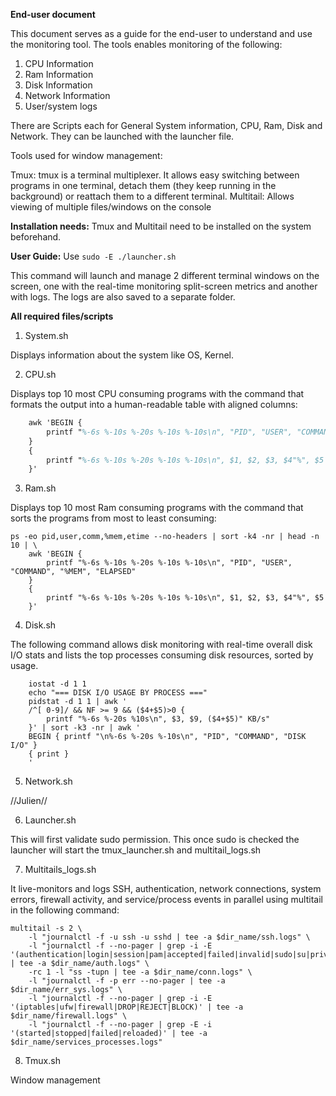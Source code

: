 **End-user document**

This document serves as a guide for the end-user to understand and use the monitoring tool. The tools enables monitoring of the following:

1. CPU Information
2. Ram Information
3. Disk Information
4. Network Information 
5. User/system logs

There are Scripts each for General System information, CPU, Ram, Disk and Network. They can be launched with the launcher file.

Tools used for window management:

Tmux: tmux is a terminal multiplexer. It allows easy switching between programs in one terminal, detach them (they keep running in the background) or reattach them to a different terminal.
Multitail: Allows viewing of multiple files/windows on the console

**Installation needs:**
Tmux and Multitail need to be installed on the system beforehand.

**User Guide:**
Use ```sudo -E ./launcher.sh```

This command will launch and manage 2 different terminal windows on the screen, one with the real-time monitoring split-screen metrics and another with logs. The logs are also saved to a separate folder.

**All required files/scripts**

1. System.sh

Displays information about the system like OS, Kernel.

2. CPU.sh

Displays top 10 most CPU consuming programs with the command that formats the output into a human-readable table with aligned columns:

```ps -eo pid,user,comm,%cpu,etime --no-headers | sort -k4 -nr | head -n 10 | \
    awk 'BEGIN {
        printf "%-6s %-10s %-20s %-10s %-10s\n", "PID", "USER", "COMMAND", "%CPU", "ELAPSED"
    }
    {
        printf "%-6s %-10s %-20s %-10s %-10s\n", $1, $2, $3, $4"%", $5
    }'
```

3. Ram.sh

Displays top 10 most Ram consuming programs with the command that sorts the programs from most to least consuming:

```
ps -eo pid,user,comm,%mem,etime --no-headers | sort -k4 -nr | head -n 10 | \
    awk 'BEGIN {
        printf "%-6s %-10s %-20s %-10s %-10s\n", "PID", "USER", "COMMAND", "%MEM", "ELAPSED"
    }
    {
        printf "%-6s %-10s %-20s %-10s %-10s\n", $1, $2, $3, $4"%", $5
    }'
```

4. Disk.sh

The following command allows disk monitoring with real-time overall disk I/O stats and lists the top processes consuming disk resources, sorted by usage.
```
    iostat -d 1 1
    echo "=== DISK I/O USAGE BY PROCESS ==="
    pidstat -d 1 1 | awk '
    /^[ 0-9]/ && NF >= 9 && ($4+$5)>0 {
        printf "%-6s %-20s %10s\n", $3, $9, ($4+$5)" KB/s"
    }' | sort -k3 -nr | awk '
    BEGIN { printf "\n%-6s %-20s %-10s\n", "PID", "COMMAND", "DISK I/O" }
    { print }
    '
```
5. Network.sh

//Julien//

6. Launcher.sh

This will first validate sudo permission. This once sudo is checked the launcher will start the tmux_launcher.sh and multitail_logs.sh


7. Multitails_logs.sh

It live-monitors and logs SSH, authentication, network connections, system errors, firewall activity, and service/process events in parallel using multitail in the following command:
```
multitail -s 2 \
    -l "journalctl -f -u ssh -u sshd | tee -a $dir_name/ssh.logs" \
    -l "journalctl -f --no-pager | grep -i -E '(authentication|login|session|pam|accepted|failed|invalid|sudo|su|privilege|password|security)' | tee -a $dir_name/auth.logs" \
    -rc 1 -l "ss -tupn | tee -a $dir_name/conn.logs" \
    -l "journalctl -f -p err --no-pager | tee -a $dir_name/err_sys.logs" \
    -l "journalctl -f --no-pager | grep -i -E '(iptables|ufw|firewall|DROP|REJECT|BLOCK)' | tee -a $dir_name/firewall.logs" \
    -l "journalctl -f --no-pager | grep -E -i '(started|stopped|failed|reloaded)' | tee -a $dir_name/services_processes.logs"
```
8. Tmux.sh

Window management
